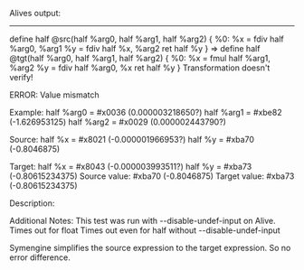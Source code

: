 Alives output:


----------------------------------------
define half @src(half %arg0, half %arg1, half %arg2) {
%0:
%x = fdiv half %arg0, %arg1
%y = fdiv half %x, %arg2
ret half %y
}
=>
define half @tgt(half %arg0, half %arg1, half %arg2) {
%0:
%x = fmul half %arg1, %arg2
%y = fdiv half %arg0, %x
ret half %y
}
Transformation doesn't verify!

ERROR: Value mismatch

Example:
half %arg0 = #x0036 (0.000003218650?)
half %arg1 = #xbe82 (-1.626953125)
half %arg2 = #x0029 (0.000002443790?)

Source:
half %x = #x8021 (-0.000001966953?)
half %y = #xba70 (-0.8046875)

Target:
half %x = #x8043 (-0.000003993511?)
half %y = #xba73 (-0.80615234375)
Source value: #xba70 (-0.8046875)
Target value: #xba73 (-0.80615234375)

Description:

Additional Notes:
This test was run with --disable-undef-input on Alive. Times out for float
Times out even for half without --disable-undef-input

Symengine simplifies the source expression to the target expression. So no error difference.
